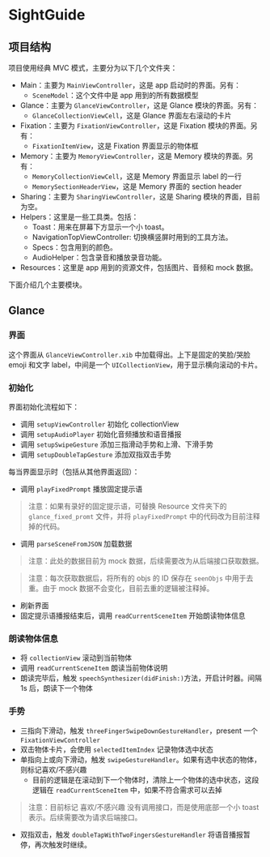# SightGuide

## 项目结构

项目使用经典 MVC 模式，主要分为以下几个文件夹：

- Main：主要为 `MainViewController`，这是 app 启动时的界面。另有：
  - `SceneModel`：这个文件中是 app 用到的所有数据模型
- Glance：主要为 `GlanceViewController`，这是 Glance 模块的界面。另有：
  - `GlanceCollectionViewCell`，这是 Glance 界面左右滚动的卡片
- Fixation：主要为 `FixationViewController`，这是 Fixation 模块的界面。另有：
  - `FixationItemView`，这是 Fixation 界面显示的物体框
- Memory：主要为 `MemoryViewController`，这是 Memory 模块的界面。另有：
  - `MemoryCollectionViewCell`，这是 Memory 界面显示 label 的一行
  - `MemorySectionHeaderView`，这是 Memory 界面的 section header
- Sharing：主要为 `SharingViewController`，这是 Sharing 模块的界面，目前为空。
- Helpers：这里是一些工具类。包括：
  - Toast：用来在屏幕下方显示一个小 toast。
  - NavigationTopViewController: 切换横竖屏时用到的工具方法。
  - Specs：包含用到的颜色。
  - AudioHelper：包含录音和播放录音功能。
- Resources：这里是 app 用到的资源文件，包括图片、音频和 mock 数据。

下面介绍几个主要模块。

## Glance

### 界面

这个界面从 `GlanceViewController.xib` 中加载得出。上下是固定的笑脸/哭脸 emoji 和文字 label，中间是一个 `UICollectionView`，用于显示横向滚动的卡片。

### 初始化

界面初始化流程如下：

- 调用 `setupViewController` 初始化 collectionView
- 调用 `setupAudioPlayer` 初始化音频播放和语音播报
- 调用 `setupSwipeGesture` 添加三指滑动手势和上滑、下滑手势
- 调用 `setupDoubleTapGesture` 添加双指双击手势

每当界面显示时（包括从其他界面返回）：

- 调用 `playFixedPrompt` 播放固定提示语
> 注意：如果有录好的固定提示语，可替换 Resource 文件夹下的 `glance_fixed_promt` 文件，并将 `playFixedPrompt` 中的代码改为目前注释掉的代码。
- 调用 `parseSceneFromJSON` 加载数据
> 注意：此处的数据目前为 mock 数据，后续需要改为从后端接口获取数据。

> 注意：每次获取数据后，将所有的 objs 的 ID 保存在 `seenObjs` 中用于去重。由于 mock 数据不会变化，目前去重的逻辑被注释掉。
- 刷新界面
- 固定提示语播报结束后，调用 `readCurrentSceneItem` 开始朗读物体信息

### 朗读物体信息

- 将 `collectionView` 滚动到当前物体
- 调用 `readCurrentSceneItem` 朗读当前物体说明
- 朗读完毕后，触发 `speechSynthesizer(didFinish:)`方法，开启计时器。间隔 1s 后，朗读下一个物体

### 手势

- 三指向下滑动，触发 `threeFingerSwipeDownGestureHandler`，present 一个 `FixationViewController`
- 双击物体卡片，会使用 `selectedItemIndex` 记录物体选中状态
- 单指向上或向下滑动，触发 `swipeGestureHandler`。如果有选中状态的物体，则标记喜欢/不感兴趣
  - 目前的逻辑是在滚动到下一个物体时，清除上一个物体的选中状态，这段逻辑在 `readCurrentSceneItem` 中，如果不符合需求可以去掉
> 注意：目前标记 喜欢/不感兴趣 没有调用接口，而是使用底部一个小 toast 表示。后续需要改为请求后端接口。
- 双指双击，触发 `doubleTapWithTwoFingersGestureHandler` 将语音播报暂停，再次触发时继续。

